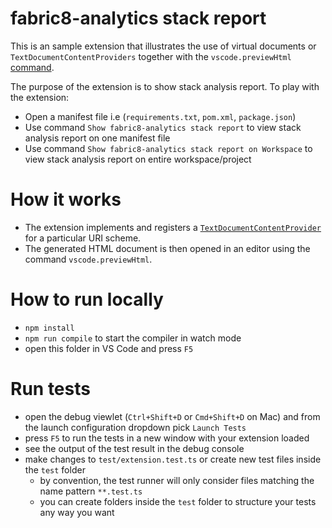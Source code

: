 # fabric8-analytics stack report
This is an sample extension that illustrates the use of virtual documents or `TextDocumentContentProviders` together with the `vscode.previewHtml`
[command](https://code.visualstudio.com/docs/extensionAPI/vscode-api-commands#_commands).

The purpose of the extension is to show stack analysis report. To play with the extension:
- Open a manifest file i.e (`requirements.txt`, `pom.xml`, `package.json`)
- Use command `Show fabric8-analytics stack report` to view stack analysis report on one manifest file
- Use command `Show fabric8-analytics stack report on Workspace` to view stack analysis report on entire workspace/project


# How it works

- The extension implements and registers a [`TextDocumentContentProvider`](http://code.visualstudio.com/docs/extensionAPI/vscode-api#TextDocumentContentProvider) for a particular URI scheme.
- The generated HTML document is then opened in an editor using the command `vscode.previewHtml`.

# How to run locally

* `npm install`
* `npm run compile` to start the compiler in watch mode
* open this folder in VS Code and press `F5`


# Run tests
* open the debug viewlet (`Ctrl+Shift+D` or `Cmd+Shift+D` on Mac) and from the launch configuration dropdown pick `Launch Tests`
* press `F5` to run the tests in a new window with your extension loaded
* see the output of the test result in the debug console
* make changes to `test/extension.test.ts` or create new test files inside the `test` folder
    * by convention, the test runner will only consider files matching the name pattern `**.test.ts`
    * you can create folders inside the `test` folder to structure your tests any way you want
    
